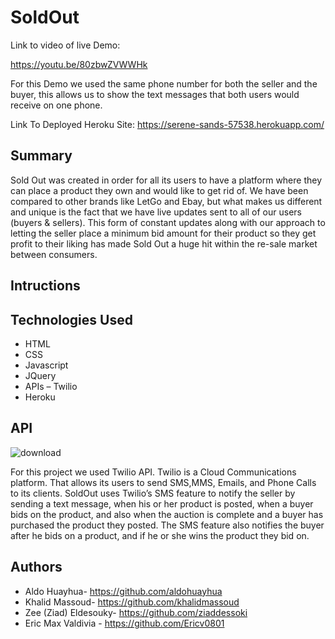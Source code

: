 # SoldOut

Link to video of live Demo:

https://youtu.be/80zbwZVWWHk

 
For this Demo we used the same phone number for both the seller and the buyer, this allows us to show the text messages that both users would receive on one phone.

Link To Deployed Heroku Site: https://serene-sands-57538.herokuapp.com/
## Summary

Sold Out was created in order for all its users to have a platform where they can place a product they own and would like to get rid of. We have been compared to other brands like LetGo and Ebay, but what makes us different and unique is the fact that we have live updates sent to all of our users (buyers & sellers). This form of constant updates along with our approach to letting the seller place a minimum bid amount for their product so they get profit to their liking has made Sold Out a huge hit within the re-sale market between consumers.

## Intructions

## Technologies Used

- HTML
- CSS
- Javascript
- JQuery
- APIs –  Twilio
- Heroku
 
 
 
## API

![download](https://user-images.githubusercontent.com/53976941/72547563-dfbae100-385a-11ea-87c0-4a4073892e89.png)

For this project we used Twilio API. Twilio is a Cloud Communications platform. That allows its users to send SMS,MMS, Emails, and Phone Calls to its clients. SoldOut uses Twilio’s SMS feature to notify the seller by sending a text message, when his or her product is posted, when a buyer bids on the product, and also when the auction is complete and a buyer has purchased the product they posted. The SMS feature also notifies the buyer after he bids on a product, and if he or she wins the product they bid on.

## Authors
- Aldo Huayhua- https://github.com/aldohuayhua
- Khalid Massoud- https://github.com/khalidmassoud
- Zee (Ziad) Eldesouky- https://github.com/ziaddessoki
- Eric Max Valdivia - https://github.com/Ericv0801


